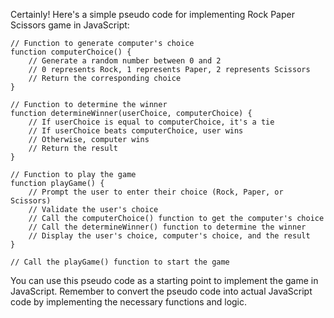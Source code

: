 Certainly! Here's a simple pseudo code for implementing Rock Paper Scissors game in JavaScript:

```
// Function to generate computer's choice
function computerChoice() {
    // Generate a random number between 0 and 2
    // 0 represents Rock, 1 represents Paper, 2 represents Scissors
    // Return the corresponding choice
}

// Function to determine the winner
function determineWinner(userChoice, computerChoice) {
    // If userChoice is equal to computerChoice, it's a tie
    // If userChoice beats computerChoice, user wins
    // Otherwise, computer wins
    // Return the result
}

// Function to play the game
function playGame() {
    // Prompt the user to enter their choice (Rock, Paper, or Scissors)
    // Validate the user's choice
    // Call the computerChoice() function to get the computer's choice
    // Call the determineWinner() function to determine the winner
    // Display the user's choice, computer's choice, and the result
}

// Call the playGame() function to start the game
```

You can use this pseudo code as a starting point to implement the game in JavaScript. Remember to convert the pseudo code into actual JavaScript code by implementing the necessary functions and logic.